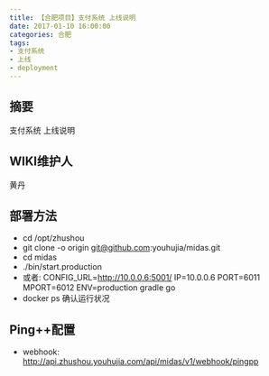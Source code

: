 ```yaml
---
title: 【合肥项目】支付系统 上线说明
date: 2017-01-10 16:00:00
categories: 合肥
tags:
- 支付系统
- 上线
- deployment
---
```


## 摘要

支付系统 上线说明
<!--more-->

## WIKI维护人
黄丹

## 部署方法
  - cd /opt/zhushou
  - git clone -o origin git@github.com:youhujia/midas.git
  - cd midas
  - ./bin/start.production
  - 或者: CONFIG_URL=http://10.0.0.6:5001/ IP=10.0.0.6 PORT=6011 MPORT=6012 ENV=production gradle go
  - docker ps 确认运行状况

## Ping++配置
  - webhook: http://api.zhushou.youhujia.com/api/midas/v1/webhook/pingpp
